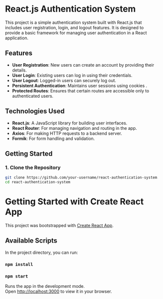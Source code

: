 # React.js Authentication System

This project is a simple authentication system built with React.js that includes user registration, login, and logout features. It is designed to provide a basic framework for managing user authentication in a React application.

## Features

- **User Registration**: New users can create an account by providing their details.
- **User Login**: Existing users can log in using their credentials.
- **User Logout**: Logged-in users can securely log out.
- **Persistent Authentication**: Maintains user sessions using cookies .
- **Protected Routes**: Ensures that certain routes are accessible only to authenticated users.

## Technologies Used

- **React.js**: A JavaScript library for building user interfaces.
- **React Router**: For managing navigation and routing in the app.
- **Axios**: For making HTTP requests to a backend server.
- **Formik**: For form handling and validation.


## Getting Started

### 1. Clone the Repository

```bash
git clone https://github.com/your-username/react-authentication-system.git
cd react-authentication-system
```

# Getting Started with Create React App

This project was bootstrapped with [Create React App](https://github.com/facebook/create-react-app).

## Available Scripts

In the project directory, you can run:

### `npm install`

### `npm start`

Runs the app in the development mode.\
Open [http://localhost:3000](http://localhost:3000) to view it in your browser.









